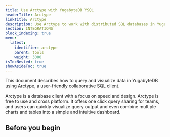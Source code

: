```yaml
---
title: Use Arctype with YugabyteDB YSQL
headerTitle: Arctype
linkTitle: Arctype
description: Use Arctype to work with distributed SQL databases in YugabyteDB.
section: INTEGRATIONS
block_indexing: true
menu:
  latest:
    identifier: arctype
    parent: tools
    weight: 3000
isTocNested: true
showAsideToc: true
---
```


This document describes how to query and visualize data in YugabyteDB using [Arctype](https://arctype.com/), a user-friendly collaborative SQL client.

Arctype is a database client with a focus on speed and design. Arctype is free to use and cross platform. It offers one click query sharing for teams, and users can quickly visualize query output and even combine multiple charts and tables into a simple and intuitive dashboard.

## Before you begin
